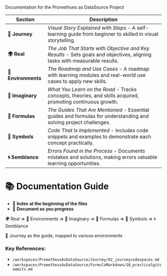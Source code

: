 Documentation for the Promethues as DataSource Project

| Section         | Description                                                                                                               |
|-----------------|---------------------------------------------------------------------------------------------------------------------------|
| **🚀 Journey**  | *Visual Story Explained with Steps* - A self-learning guide from beginner to skilled in visual storytelling.              |
| **🌍 Real**     | *The Job That Starts with Objective and Key Results* - Sets goals and objectives, aligning tasks with measurable results. |
| **🌳 Environments** | *The Roadmap and Use Cases* - A roadmap with learning modules and real-world use cases to apply new skills.            |
| **🌌 Imaginary**    | *What You Learn on the Road* - Tracks concepts, theories, and skills acquired, promoting continuous growth.            |
| **📐 Formulas**     | *The Guides That Are Mentioned* - Essential guides and formulas for understanding and solving project challenges.     |
| **🔣 Symbols**      | *Code That Is Implemented* - Includes code snippets and examples to demonstrate each concept practically.              |
| **🌀 Semblance**    | *Errors Found in the Process* - Documents mistakes and solutions, making errors valuable learning opportunities.       |

# 📚 Documentation Guide

- 📂 **Index at the beginning of the files**
- 📝 **Document as you progress**

🌍 Real => 🌳 Environments => 🌌 Imaginary => 📐 Formulas => 🔣 Symbols => 🌀 Semblance

🚀 Journey as the guide, mapped to various environments

### Key References:
- `/workspaces/PrometheusAsDataSource/Journey/02_journeycodespaces.md`
- `/workspaces/PrometheusAsDataSource/FormulaMarkdown/10_practicalgitcommits.md`
